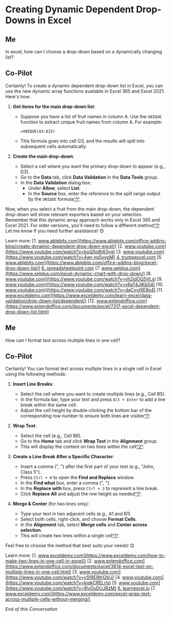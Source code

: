 # Creating Dynamic Dependent Drop-Downs in Excel  

## Me
In excel, how can I choose a drop-down based on a dynamically changing list?  

## Co-Pilot
[1]: https://www.youtube.com/watch?v=boQ5p8r63yg ""
[2]: https://www.youtube.com/watch?v=4wr-ns5vvpM ""
[3]: https://trumpexcel.com/excel-drop-down-list/ ""
[4]: https://www.ablebits.com/office-addins-blog/create-dynamic-dependent-drop-down-excel/ ""
[5]: https://www.ablebits.com/office-addins-blog/excel-drop-down-list/ ""
[6]: https://spreadsheetpoint.com/excel/drop-down-list/ ""
[7]: https://www.xelplus.com/excel-dynamic-chart-with-drop-down/ ""
[8]: https://www.youtube.com/watch?v=vh2jdOQ5VLs ""
[9]: https://www.youtube.com/watch?v=v6eT4JlKbS4 ""
[10]: https://www.youtube.com/watch?v=daCvyt9E8s4 ""
[11]: https://www.exceldemy.com/learn-excel/data-validation/drop-down-list/dependent/ ""
[12]: https://www.extendoffice.com/documents/excel/7317-excel-dependent-drop-down-list.html ""

Certainly! To create a dynamic dependent drop-down list in Excel, you can use the new dynamic array functions available in Excel 365 and Excel 2021. Here's how:

1. **Get items for the main drop-down list**:
   - Suppose you have a list of fruit names in column A. Use the `UNIQUE` function to extract unique fruit names from column A. For example:
     ```
     =UNIQUE(A3:A15)
     ```
   - This formula goes into cell G3, and the results will spill into subsequent cells automatically.

2. **Create the main drop-down**:
   - Select a cell where you want the primary drop-down to appear (e.g., D3).
   - Go to the **Data** tab, click **Data Validation** in the **Data Tools** group.
   - In the **Data Validation** dialog box:
     - Under **Allow**, select **List**.
     - In the **Source** box, enter the reference to the spill range output by the `UNIQUE` formula[^1^][4].

Now, when you select a fruit from the main drop-down, the dependent drop-down will show relevant exporters based on your selection. Remember that this dynamic array approach works only in Excel 365 and Excel 2021. For older versions, you'll need to follow a different method[^1^][4]. Let me know if you need further assistance! 😊

Learn more: [1. www.ablebits.com](https://www.ablebits.com/office-addins-blog/create-dynamic-dependent-drop-down-excel/) 
[2. www.youtube.com](https://www.youtube.com/watch?v=boQ5p8r63yg) 
[3. www.youtube.com](https://www.youtube.com/watch?v=4wr-ns5vvpM) 
[4. trumpexcel.com](https://trumpexcel.com/excel-drop-down-list/) 
[5. www.ablebits.com](https://www.ablebits.com/office-addins-blog/excel-drop-down-list/) 
[6. spreadsheetpoint.com](https://spreadsheetpoint.com/excel/drop-down-list/) 
[7. www.xelplus.com](https://www.xelplus.com/excel-dynamic-chart-with-drop-down/) 
[8. www.youtube.com](https://www.youtube.com/watch?v=vh2jdOQ5VLs) 
[9. www.youtube.com](https://www.youtube.com/watch?v=v6eT4JlKbS4) 
[10. www.youtube.com](https://www.youtube.com/watch?v=daCvyt9E8s4) 
[11. www.exceldemy.com](https://www.exceldemy.com/learn-excel/data-validation/drop-down-list/dependent/) 
[12. www.extendoffice.com](https://www.extendoffice.com/documents/excel/7317-excel-dependent-drop-down-list.html)  

## Me
How can I format text across multiple lines in one cell?  

## Co-Pilot
[1]: https://www.youtube.com/watch?v=ySf8ERtH2kU ""
[2]: https://www.youtube.com/watch?v=kiqkCRELrls ""
[3]: https://www.youtube.com/watch?v=9lyDuDUJRzM ""
[4]: https://www.exceldemy.com/how-to-make-two-lines-in-one-cell-in-excel/ ""
[5]: https://www.extendoffice.com/documents/excel/3614-excel-text-on-multiple-lines-in-one-cell.html ""
[6]: https://learnexcel.io/type-multiple-lines-cell-excel/ ""
[7]: https://www.exceldemy.com/excel-wrap-text-across-multiple-cells-without-merging/ ""

Certainly! You can format text across multiple lines in a single cell in Excel using the following methods:

1. **Insert Line Breaks**:
   - Select the cell where you want to create multiple lines (e.g., Cell B5).
   - In the formula bar, type your text and press `Alt + Enter` to add a line break within the same cell.
   - Adjust the cell height by double-clicking the bottom bar of the corresponding row number to ensure both lines are visible[^1^][4].

2. **Wrap Text**:
   - Select the cell (e.g., Cell B6).
   - Go to the **Home** tab and click **Wrap Text** in the **Alignment** group.
   - This will display the content on two lines within the cell[^2^][5].

3. **Create a Line Break After a Specific Character**:
   - Insert a comma (", ") after the first part of your text (e.g., "John, Class 5").
   - Press `Ctrl + H` to open the **Find and Replace** window.
   - In the **Find what** box, enter a comma (", ").
   - In the **Replace with** box, press `Ctrl + J` to represent a line break.
   - Click **Replace All** and adjust the row height as needed[^1^][4].

4. **Merge & Center** (for two lines only):
   - Type your text in two adjacent cells (e.g., A1 and B1).
   - Select both cells, right-click, and choose **Format Cells**.
   - In the **Alignment** tab, select **Merge cells** and **Center across selection**.
   - This will create two lines within a single cell[^1^][4].

Feel free to choose the method that best suits your needs! 😊

Learn more: [1. www.exceldemy.com](https://www.exceldemy.com/how-to-make-two-lines-in-one-cell-in-excel/) 
[2. www.extendoffice.com](https://www.extendoffice.com/documents/excel/3614-excel-text-on-multiple-lines-in-one-cell.html) 
[3. www.youtube.com](https://www.youtube.com/watch?v=ySf8ERtH2kU) 
[4. www.youtube.com](https://www.youtube.com/watch?v=kiqkCRELrls) 
[5. www.youtube.com](https://www.youtube.com/watch?v=9lyDuDUJRzM) 
[6. learnexcel.io](https://learnexcel.io/type-multiple-lines-cell-excel/)
[7. www.exceldemy.com](https://www.exceldemy.com/excel-wrap-text-across-multiple-cells-without-merging/)  

*End of this Conversation*

